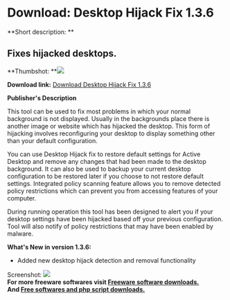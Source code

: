 # Download: Desktop Hijack Fix 1.3.6

**Short description: **

## Fixes hijacked desktops.

  
**Thumbshot: **![](http://www.freewarefiles.com/screenshot/dsktphijackfix1_md.jpg)   
  
**Download link:** [Download Desktop Hijack Fix 1.3.6](http://freesoftwares.boysofts.com/Desktop-Hijack-Fix_program_26090.html)  
  

**Publisher's Description**  
  

This tool can be used to fix most problems in which your normal background is
not displayed. Usually in the backgrounds place there is another image or
website which has hijacked the desktop. This form of hijacking involves
reconfiguring your desktop to display something other than your default
configuration.

You can use Desktop Hijack fix to restore default settings for Active Desktop
and remove any changes that had been made to the desktop background. It can
also be used to backup your current desktop configuration to be restored later
if you choose to not restore default settings. Integrated policy scanning
feature allows you to remove detected policy restrictions which can prevent
you from accessing features of your computer.

During running operation this tool has been designed to alert you if your
desktop settings have been hijacked based off your previous configuration.
Tool will also notify of policy restrictions that may have been enabled by
malware.

**What's New in version 1.3.6:**

  * Added new desktop hijack detection and removal functionality 

  
  
Screenshot: ![](http://www.freewarefiles.com/screenshot/dsktphijackfix1.jpg)  
**For more freeware softwares visit [Freeware software downloads.](http://freesoftwares.boysofts.com/)**   
**And [Free softwares and php script downloads.](http://www.boysofts.com/)**

